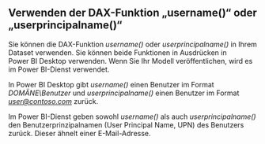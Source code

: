 ## <a name="using-the-username-or-userprincipalname-dax-function"></a>Verwenden der DAX-Funktion „username()“ oder „userprincipalname()“
Sie können die DAX-Funktion *username()* oder *userprincipalname()* in Ihrem Dataset verwenden. Sie können beide Funktionen in Ausdrücken in Power BI Desktop verwenden. Wenn Sie Ihr Modell veröffentlichen, wird es im Power BI-Dienst verwendet.

In Power BI Desktop gibt *username()* einen Benutzer im Format *DOMÄNE\Benutzer* und *userprincipalname()* einen Benutzer im Format *user@contoso.com* zurück.

Im Power BI-Dienst geben sowohl *username()* als auch *userprincipalname()* den Benutzerprinzipalnamen (User Principal Name, UPN) des Benutzers zurück. Dieser ähnelt einer E-Mail-Adresse.

